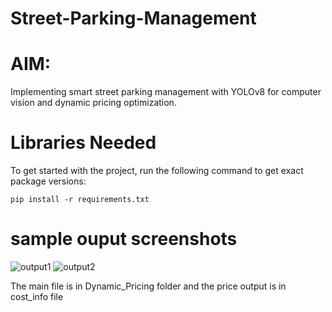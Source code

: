 # Street-Parking-Management
<h1>AIM:</h1>
Implementing smart street parking management with YOLOv8 for computer vision and dynamic pricing optimization.

<h1>Libraries Needed</h1>

To get started with the project, run the following command to get exact package versions:
```
pip install -r requirements.txt
```



# sample ouput screenshots


![output1](https://github.com/Krishna311203/Street-Parking-Management/assets/96626364/ad298ac9-d75c-4cc4-acb3-cc8483acb6a7)
![output2](https://github.com/Krishna311203/Street-Parking-Management/assets/96626364/15fe2c47-dc35-49bc-9e54-5afa460ba463)

The main file is in Dynamic_Pricing folder and the price output is in cost_info file
